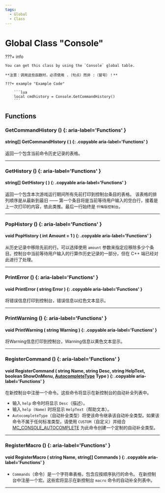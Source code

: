 ```yaml
---
tags:
  - Global
  - Class
---
```

# Global Class "Console"

???+ info

    You can get this class by using the `Console` global table.

    **注意：调用这些函数时，必须使用 .（句点）而非 :（冒号）！**
    
    ???+ example "Example Code"

        ```lua
        local cmdhistory = Console.GetCommandHistory()
        ```
        
        
## Functions

### GetCommandHistory () {: aria-label='Functions' }
#### string[] GetCommandHistory ( ) {: .copyable aria-label='Functions' }
返回一个包含当前命令历史记录的表格。

___
### GetHistory () {: aria-label='Functions' }
#### string[] GetHistory ( ) {: .copyable aria-label='Functions' }
返回一个包含本次游戏运行期间所有先前打印到控制台条目的表格。
该表格的排列顺序是从最新到最旧 —— 第一个条目将是当前等待用户输入的空白行，接着是上一次打印的内容，依此类推。最后一行始终是 `忏悔版控制台`。

___
### PopHistory () {: aria-label='Functions' }
#### void PopHistory ( int Amount = 1 ) {: .copyable aria-label='Functions' }
从历史记录中移除先前的行。可以选择使用 `amount` 参数来指定应移除多少个条目。控制台中当前等待用户输入的行算作历史记录的一部分，但在 C++ 端已经对此进行了处理。

___
### PrintError () {: aria-label='Functions' }
#### void PrintError ( string Error ) {: .copyable aria-label='Functions' }
将错误信息打印到控制台，错误信息以红色文本显示。

___
### PrintWarning () {: aria-label='Functions' }
#### void PrintWarning ( string Warning ) {: .copyable aria-label='Functions' }
将Warning信息打印到控制台，Warning信息以黄色文本显示。

___
### RegisterCommand () {: aria-label='Functions' }
#### void RegisterCommand ( string Name, string Desc, string HelpText, boolean ShowOnMenu, [AutocompleteType](enums/AutocompleteType.md) Type ) {: .copyable aria-label='Functions' }
在新控制台中注册一个命令。这些命令将显示在新控制台的自动补全列表中。
* 输入 `help` 命令时将显示 `Desc`（描述）。
* 输入 `help (Name)` 时将显示 `HelpText`（帮助文本）。
* `AutocompleteType`（自动补全类型）将使该命令继承该自动补全类型。如果该命令不属于任何标准类型，请使用 `CUSTOM`（自定义）并结合 [MC_CONSOLE_AUTOCOMPLETE](enums/ModCallbacks.md#mc_console_autocomplete) 为此命令创建一个定制的自动补全类型。

___
### RegisterMacro () {: aria-label='Functions' }
#### void RegisterMacro ( string Name, string[] Commands ) {: .copyable aria-label='Functions' }
* `Commands`（命令）是一个字符串表格，包含应按顺序执行的命令。
在新控制台中注册一个宏。这些宏将显示在新控制台 `macro` 命令的自动补全列表中。

___
